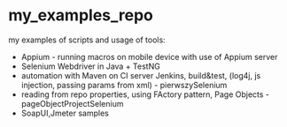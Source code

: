 # my_examples_repo
my examples of scripts and usage of tools:
- Appium - running macros on mobile device with use of Appium server
- Selenium Webdriver in Java + TestNG
- automation with Maven on CI server Jenkins, build&test, (log4j, js injection, passing params from xml) - pierwszySelenium
- reading from repo properties, using FActory pattern, Page Objects - pageObjectProjectSelenium
- SoapUI,Jmeter samples



